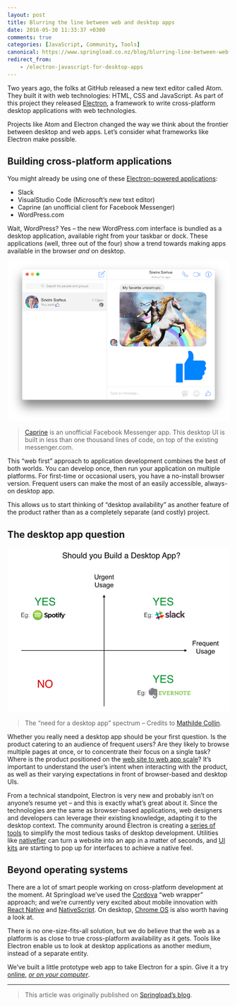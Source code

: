 ```yaml
---
layout: post
title: Blurring the line between web and desktop apps
date: 2016-05-30 11:33:37 +0300
comments: true
categories: [JavaScript, Community, Tools]
canonical: https://www.springload.co.nz/blog/blurring-line-between-web-and-desktop-apps/
redirect_from:
    - /electron-javascript-for-desktop-apps
---
```


Two years ago, the folks at GitHub released a new text editor called Atom. They built it with web technologies: HTML, CSS and JavaScript. As part of this project they released [Electron](http://electron.atom.io/), a framework to write cross-platform desktop applications with web technologies.

Projects like Atom and Electron changed the way we think about the frontier between desktop and web apps. Let’s consider what frameworks like Electron make possible.

<!-- more -->

## Building cross-platform applications

You might already be using one of these [Electron-powered applications](http://electron.atom.io/#built-on-electron):

* Slack
* VisualStudio Code (Microsoft’s new text editor)
* Caprine (an unofficial client for Facebook Messenger)
* WordPress.com

Wait, WordPress? Yes – the new WordPress.com interface is bundled as a desktop application, available right from your taskbar or dock. These applications (well, three out of the four) show a trend towards making apps available in the browser _and_ on desktop.

[![Screenshot of Caprine, a Facebook Messenger client built with Electron](/images/caprine-screenshot.png)](/images/caprine-screenshot.png)

> [Caprine](https://github.com/sindresorhus/caprine) is an unofficial Facebook Messenger app. This desktop UI is built in less than one thousand lines of code, on top of the existing messenger.com.

This “web first” approach to application development combines the best of both worlds. You can develop once, then run your application on multiple platforms. For first-time or occasional users, you have a no-install browser version. Frequent users can make the most of an easily accessible, always-on desktop app.

This allows us to start thinking of “desktop availability” as another feature of the product rather than as a completely separate (and costly) project.

## The desktop app question

[![Diagram of the need for a desktop app, with four quadrants, depending on usage urgency and frequency. The answer is "YES" for apps like Spotify, Slack, Evernote](/images/desktop-need-spetctrum.png)](/images/desktop-need-spetctrum.png)

> The “need for a desktop app” spectrum – Credits to [Mathilde Collin](https://medium.com/@collinmathilde/why-desktop-apps-are-making-a-comeback-5b4eb0427647).

Whether you really need a desktop app should be your first question. Is the product catering to an audience of frequent users? Are they likely to browse multiple pages at once, or to concentrate their focus on a single task? Where is the product positioned on the [web site to web app scale](https://medium.com/@jaredstanley/dont-call-it-a-website-aae07340ecc1)? It’s important to understand the user’s intent when interacting with the product, as well as their varying expectations in front of browser-based and desktop UIs.

From a technical standpoint, Electron is very new and probably isn’t on anyone’s resume yet – and this is exactly what’s great about it. Since the technologies are the same as browser-based applications, web designers and developers can leverage their existing knowledge, adapting it to the desktop context. The community around Electron is creating a [series of tools](https://github.com/sindresorhus/awesome-electron) to simplify the most tedious tasks of desktop development. Utilities like [nativefier](https://github.com/jiahaog/nativefier) can turn a website into an app in a matter of seconds, and [UI kits](http://photonkit.com/) are starting to pop up for interfaces to achieve a native feel.

## Beyond operating systems

There are a lot of smart people working on cross-platform development at the moment. At Springload we’ve used the [Cordova](https://cordova.apache.org/) “web wrapper” approach; and we’re currently very excited about mobile innovation with [React Native](https://facebook.github.io/react-native/) and [NativeScript](https://www.nativescript.org/). On desktop, [Chrome OS](https://en.wikipedia.org/wiki/Chrome_OS) is also worth having a look at.

There is no one-size-fits-all solution, but we do believe that the web as a platform is as close to true cross-platform availability as it gets. Tools like Electron enable us to look at desktop applications as another medium, instead of a separate entity.

We’ve built a little prototype web app to take Electron for a spin. Give it a try [online](https://thibaudcolas.github.io/react-d3-electron/), [_or on your computer_](https://github.com/thibaudcolas/react-d3-electron/releases).

---

> This article was originally published on [Springload’s blog](https://www.springload.co.nz/blog/blurring-line-between-web-and-desktop-apps/).
